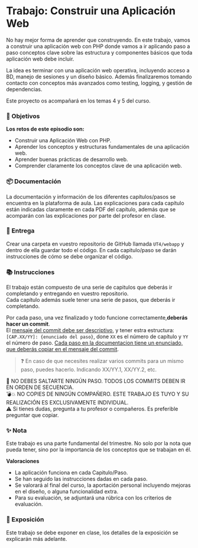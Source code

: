 # Trabajo: Construir una Aplicación Web

No hay mejor forma de aprender que construyendo. En este trabajo, vamos a construir una aplicación web con PHP donde vamos a ir aplicando paso a paso conceptos clave sobre las estructura y componentes básicos que toda aplicación web debe incluir.

La idea es terminar con una aplicación web operativa, incluyendo acceso a BD, manejo de sesiones y un diseño básico. Además finalizaremos tomando contacto con conceptos más avanzados como testing, logging, y gestión de dependencias. 

Este proyecto os acompañará en los temas 4 y 5 del curso.

### 🎯 Objetivos

**Los retos de este episodio son:**

- Construir una Aplicación Web con PHP.
- Aprender los conceptos y estructuras fundamentales de una aplicación web.
- Aprender buenas prácticas de desarrollo web.
- Comprender claramente los conceptos clave de una aplicación web.

### 📦 Documentación

La documentación y información de los diferentes capítulos/pasos se encuentra en la plataforma de aula. Las explicaciones para cada capítulo están indicadas claramente en cada PDF del capítulo, además que se acomparán con las explicaciones por parte del profesor en clase.


### 📂 Entrega

Crear una carpeta en vuestro repositorio de GitHub llamada `UT4/webapp` y dentro de ella guardar todo el código. En cada capitulo/paso se darán instrucciones de cómo se debe organizar el código.


### 📚 Instrucciones

El trabajo están compuesto de una serie de capitulos que deberás ir completando y entregando en vuestro repositorio.<br>
Cada capítulo además suele tener una serie de pasos, que deberás ir completando.<br>

Por cada paso, una vez finalizado y todo funcione correctamente,**deberás hacer un commit**.<br>
El <u>mensaje del commit debe ser descriptivo</u>, y tener estra estructura: `[CAP.XX/YY]: {enunciado del paso}`, done `XX` es el número de capítulo y `YY` el número de paso. <u>Cada paso en la documentacion tiene un enunciado, que deberás copiar en el mensaje del commit</u>.

> ❓ En caso de que necesites realizar varios commits para un mismo paso, puedes hacerlo. Indicando XX/YY.1, XX/YY.2, etc.

🚨 NO DEBES SALTARTE NINGÚN PASO. TODOS LOS COMMITS DEBEN IR EN ORDEN DE SECUENCIA.<br>
💣💥 NO COPIES DE NINGÚN COMPAÑERO. ESTE TRABAJO ES TUYO Y SU REALIZACIÓN ES EXCLUSIVAMENTE INDIVIDUAL.<br>
⚠️ Si tienes dudas, pregunta a tu profesor o compañeros. Es preferible preguntar que copiar.


### ✨ Nota

Este trabajo es una parte fundamental del trimestre. No solo por la nota que pueda tener, sino por la importancia de los conceptos que se trabajan en él.

**Valoraciones**

- La aplicación funciona en cada Capitulo/Paso.
- Se han seguido las instrucciones dadas en cada paso.
- Se valorará al final del curso, la aportación personal incluyendo mejoras en el diseño, o alguna funcionalidad extra.
- Para su evaluación, se adjuntará una rúbrica con los criterios de evaluación.


### 📖 Exposición

Este trabajo se debe exponer en clase, los detalles de la exposición se explicarán más adelante.



